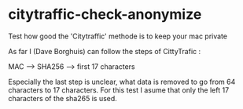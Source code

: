 # citytraffic-check-anonymize
Test how good the 'Citytraffic' methode is to keep your mac private

As far I (Dave Borghuis) can follow the steps of CittyTrafic :

  MAC --> SHA256 --> first 17 characters

Especially the last step is unclear, what data is removed to go from 64 characters to 17 characters. For this test I asume that only the left 17 characters of the sha265 is used.
